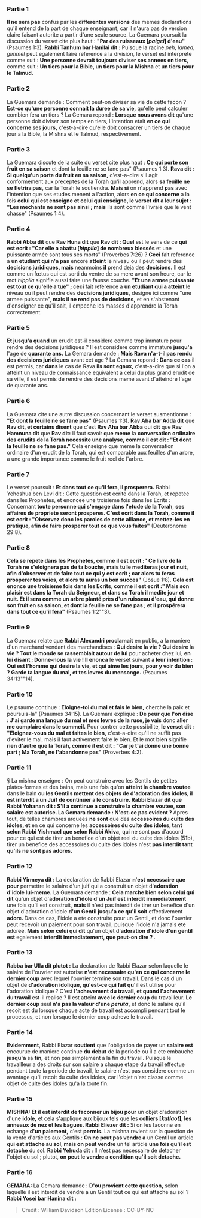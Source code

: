 
### Partie 1
<b>Il ne sera pas</b> confus par les <b>differentes versions</b> des memes declarations qu'il entend de la part de chaque enseignant, car il n'aura pas de version claire faisant autorite a partir d'une seule source. La Guemara poursuit la discussion du verset cite plus haut : <b>"Par des ruisseaux [<i>palgei</i>] d'eau"</b> (Psaumes 1:3). <b>Rabbi Tanhum bar Hanilai dit :</b> Puisque la racine <i>peh</i>, <i>lamed</i>, <i>gimmel</i> peut egalement faire reference a la division, le verset est interprete comme suit : <b>Une personne devrait toujours diviser ses annees en tiers,</b> comme suit : <b>Un tiers pour la Bible, un tiers pour la Mishna</b> et <b>un tiers pour le Talmud.</b>

### Partie 2
La Guemara demande : Comment peut-on diviser sa vie de cette facon ? <b>Est-ce qu'une personne connait la duree de sa vie,</b> qu'elle peut calculer combien fera un tiers ? La Gemara repond : <b>Lorsque nous avons dit</b> qu'une personne doit diviser son temps en tiers, l'intention etait <b>en ce qui concerne</b> ses <b>jours,</b> c'est-a-dire qu'elle doit consacrer un tiers de chaque jour a la Bible, la Mishna et le Talmud, respectivement.

### Partie 3
La Guemara discute de la suite du verset cite plus haut : <b>Ce qui porte son fruit en sa saison</b> et dont la feuille ne se fane pas" (Psaumes 1:3). <b>Rava dit : Si quelqu'un porte du fruit en sa saison,</b> c'est-a-dire s'il agit conformement aux preceptes de la Torah qu'il apprend, alors <b>sa feuille ne se fletrira pas,</b> car la Torah le soutiendra. <b>Mais si</b> on n'apprend <b>pas</b> avec l'intention que ses etudes menent a l'action, alors <b>en ce qui concerne</b> a la fois <b>celui qui est enseigne et celui qui enseigne, le verset dit a leur sujet : "Les mechants ne sont pas ainsi ; mais</b> ils sont comme l'ivraie que le vent chasse" (Psaumes 1:4).

### Partie 4
<b>Rabbi Abba dit</b> que <b>Rav Huna dit</b> que <b>Rav dit : Quel</b> est le sens de ce <b>qui est ecrit : "Car elle a abattu [<i>hippila</i>] de nombreux blessés</b> et une puissante armée sont tous ses morts" (Proverbes 7:26) ? <b>Ceci</b> fait reference a <b>un etudiant qui n'a pas</b> encore <b>atteint</b> le niveau ou il peut rendre des <b>decisions juridiques, mais</b> neanmoins <b>il</b> prend deja des <b>decisions.</b> Il est comme un fœtus qui est sorti du ventre de sa mere avant son heure, car le mot <i>hippila</i> signifie aussi faire une fausse couche. <b>"Et une armee puissante est tout ce qu'elle a tue" ; ceci</b> fait reference a <b>un etudiant qui a atteint</b> le niveau ou il peut rendre des <b>decisions juridiques,</b> designe ici comme "une armee puissante", <b>mais il ne rend pas de decisions,</b> et en s'abstenant d'enseigner ce qu'il sait, il empeche les masses d'apprendre la Torah correctement.

### Partie 5
<b>Et jusqu'a quand</b> un erudit est-il considere comme trop immature pour rendre des decisions juridiques ? Il est considere comme immature <b>jusqu'a</b> l'age de <b>quarante ans.</b> La Gemara demande : <b>Mais Rava n'a-t-il pas rendu des decisions juridiques</b> avant cet age ? La Gemara repond : <b>Dans ce cas</b> il est permis, car <b>dans</b> le cas de Rava <b>ils sont egaux,</b> c'est-a-dire que si l'on a atteint un niveau de connaissance equivalent a celui du plus grand erudit de sa ville, il est permis de rendre des decisions meme avant d'atteindre l'age de quarante ans.

### Partie 6
La Guemara cite une autre discussion concernant le verset susmentionne : <b>"Et dont la feuille ne se fane pas"</b> (Psaumes 1:3). <b>Rav Aha bar Adda dit</b> que <b>Rav dit, et certains disent</b> que c'est <b>Rav Aha bar Abba</b> qui <b>dit</b> que <b>Rav Hamnuna dit</b> que <b>Rav dit:</b> Il faut savoir <b>que meme</b> la <b>conversation ordinaire des erudits de la Torah necessite une analyse, comme il est dit : "Et dont la feuille ne se fane pas."</b> Cela enseigne que meme la conversation ordinaire d'un erudit de la Torah, qui est comparable aux feuilles d'un arbre, a une grande importance comme le fruit reel de l'arbre.

### Partie 7
Le verset poursuit : <b>Et dans tout ce qu'il fera, il prosperera.</b> Rabbi Yehoshua ben Levi dit : Cette question est ecrite dans la Torah, et repetee dans les Prophetes, et enoncee une troisieme fois dans les Ecrits :</b> Concernant <b>toute personne qui s'engage dans l'etude de la Torah</b>, <b>ses affaires de propriete</b> <b>seront prosperes. C'est ecrit dans la Torah, comme il est ecrit : "Observez donc les paroles de cette alliance, et mettez-les en pratique, afin de faire prosperer tout ce que vous faites"</b> (Deuteronome 29:8).

### Partie 8
<b>Cela se repete dans les Prophetes, comme il est ecrit :" Ce livre de la Torah ne s'eloignera pas de ta bouche, mais tu le mediteras jour et nuit, afin d'observer et de faire tout ce qui y est ecrit ; car alors tu feras prosperer tes voies, et alors tu auras un bon succes"</b> (Josue 1:8). <b>Cela est enonce une troisieme fois dans les Ecrits, comme il est ecrit :" Mais son plaisir est dans la Torah du Seigneur, et dans sa Torah il medite jour et nuit. Et il sera comme un arbre planté près d'un ruisseau d'eau, qui donne son fruit en sa saison, et dont la feuille ne se fane pas ; et il prospérera dans tout ce qu'il fera"</b> (Psaumes 1:2""3).

### Partie 9
La Guemara relate que <b>Rabbi Alexandri proclamait</b> en public, a la maniere d'un marchand vendant des marchandises : <b>Qui desire la vie ? Qui desire la vie ? Tout le monde se rassemblait autour de lui</b> pour acheter chez lui, <b>en lui disant : Donne-nous la vie ! Il enonca</b> le verset suivant <b>a leur intention : <b>Qui est l'homme qui desire la vie,</b> et qui aime les jours, pour y voir du bien ? <b>Garde ta langue du mal,</b> et tes levres du mensonge.</b> (Psaumes 34:13""14).

### Partie 10
Le psaume continue : <b>Eloigne-toi du mal et fais le bien,</b> cherche la paix et poursuis-la" (Psaumes 34:15). La Guemara explique : <b>De peur que l'on dise : J'ai garde ma langue du mal et mes levres de la ruse, je vais</b> donc <b>aller me complaire dans le sommeil.</b> Pour contrer cette possibilite, <b>le verset dit : "Eloignez-vous du mal et faites le bien,</b> c'est-a-dire qu'il ne suffit pas d'eviter le mal, mais il faut activement faire le bien. Et le mot <b>bien</b> signifie <b>rien d'autre que la Torah, comme il est dit : "Car je t'ai donne une bonne part ; Ma Torah, ne l'abandonne pas"</b> (Proverbes 4:2).

### Partie 11
§ La mishna enseigne : On peut construire avec les Gentils de petites plates-formes et des bains, mais une fois qu'on <b>atteint la chambre voutee</b> dans le bain <b>ou les Gentils <b>mettent</b> des objets de <b>d'adoration des idoles,</b> il est interdit a un Juif de continuer a le construire. <b>Rabbi Elazar dit</b> que <b>Rabbi Yohanan dit : S'il a</b> continue a <b>construire</b> la chambre voutee, <b>son salaire est autorise.</b> La Gemara demande : N'est-ce pas evident ? </b> Apres tout, de telles chambres arquees <b>ne sont</b> que des <b>accessoires du culte des idoles, et</b> en ce qui concerne les <b>accessoires du culte des idoles, tant selon Rabbi Yishmael que selon Rabbi Akiva,</b> qui ne sont pas d'accord pour ce qui est de tirer un benefice d'un objet reel du culte des idoles (51b), tirer un benefice des accessoires du culte des idoles n'est <b>pas interdit tant qu'ils ne sont pas adores.</b>

### Partie 12
<b>Rabbi Yirmeya dit :</b> La declaration de Rabbi Elazar <b>n'est necessaire que pour</b> permettre le salaire d'un juif qui a construit un objet d'<b>adoration d'idole lui-meme.</b> La Guemara demande : <b>Cela marche bien selon celui qui dit</b> qu'un objet d'<b>adoration d'idole d'un Juif est interdit immediatement</b> une fois qu'il est construit, <b>mais</b> il n'est pas interdit de tirer un benefice d'un objet d'adoration d'idole <b>d'un Gentil jusqu'a ce qu'il soit</b> effectivement <b>adore. </b> Dans ce cas, l'idole a ete construite pour un Gentil, et donc l'ouvrier peut recevoir un paiement pour son travail, puisque l'idole n'a jamais ete adoree. <b>Mais selon celui qui dit</b> qu'un objet d'<b>adoration d'idole d'un gentil est</b> egalement <b>interdit immediatement, que peut-on dire ? </b>.

### Partie 13
<b>Rabba bar Ulla dit plutot :</b> La declaration de Rabbi Elazar selon laquelle le salaire de l'ouvrier est autorise <b>n'est necessaire qu'en ce qui concerne le dernier coup</b> avec lequel l'ouvrier termine son travail. Dans le cas d'un objet de <b>d'adoration idolique, qu'est-ce qui fait qu'il</b> est utilise pour l'adoration idolique ? C'est <b>l'achevement du travail, et quand l'achevement du travail</b> est-il realise ? Il est atteint <b>avec le dernier coup</b> du travailleur. <b>Le dernier coup</b> seul <b>n'a pas la valeur d'une <i>peruta</i>,</b> et donc le salaire qu'il recoit est du lorsque chaque acte de travail est accompli pendant tout le processus, et non lorsque le dernier coup acheve le travail.

### Partie 14
<b>Evidemment,</b> Rabbi Elazar <b>soutient</b> que l'obligation de payer un <b>salaire est</b> encourue de maniere continue <b>du debut</b> de la periode ou il a ete embauche <b>jusqu'a</b> sa <b>fin,</b> et non pas simplement a la fin du travail. Puisque le travailleur a des droits sur son salaire a chaque etape du travail effectue pendant toute la periode de travail, le salaire n'est pas considere comme un avantage qu'il recoit du culte des idoles, car l'objet n'est classe comme objet de culte des idoles qu'a la toute fin.

### Partie 15
<strong>MISHNA:</strong> <b>Et il est interdit de faconner un bijou pour</b> un objet d'adoration d'une <b>idole,</b> et cela s'applique aux bijoux tels que les <b>colliers [<i>katlaot</i>], les anneaux de nez et les bagues. Rabbi Eliezer dit :</b> Si on les faconne en echange <b>d'un paiement,</b> c'est <b>permis.</b> La mishna revient sur la question de la vente d'articles aux Gentils : <b>On ne peut pas vendre a</b> un Gentil un article <b>qui est attache au sol, mais on peut vendre</b> un tel article <b>une fois qu'il est detache</b> du sol. <b>Rabbi Yehuda dit :</b> Il n'est pas necessaire de detacher l'objet du sol ; plutot, <b>on peut le vendre a condition qu'il soit detache.</b>

### Partie 16
<strong>GEMARA:</strong> La Gemara demande : <b>D'ou provient cette question,</b> selon laquelle il est interdit de vendre a un Gentil tout ce qui est attache au sol ? <b>Rabbi Yosei bar Hanina dit :</b>

>Credit : William Davidson Edition
>License : CC-BY-NC
